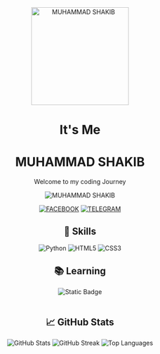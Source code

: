 <body>
  <div align="center">
    <img src="https://github.com/SHAKIB-71/BL4CK-H4X0R/assets/131977613/4f4ec766-da09-44c7-a136-955e3ae27375" alt="MUHAMMAD SHAKIB" width="222">
    <h1>It's Me</h1>
    <h1>MUHAMMAD SHAKIB</h1>
    <p >Welcome to my coding Journey</p>
    <p> <img src="https://komarev.com/ghpvc/?username=SHAKIB-71&label=Profile%20viewd%20by&color=000115&style=for-the-badge" alt="MUHAMMAD SHAKIB" /> </p>
    <p>
      <a href="https://www.facebook.com/DARKSOUL911"><img src="https://img.shields.io/badge/Facebook-%231877F2.svg?&style=for-the-badge&logo=Facebook&logoColor=white" alt="FACEBOOK"></a>
      <a href="https://t.me/MUHAMMADSHAKIB71"><img src="https://img.shields.io/badge/Telegram-%232CA5E0.svg?&style=for-the-badge&logo=telegram&logoColor=white" alt="TELEGRAM"></a>
    </p>
    <h2>💼 Skills</h2>
    <p>
      <img src="https://img.shields.io/badge/Python-3776AB?style=for-the-badge&logo=python&logoColor=white" alt="Python">
      <img src="https://img.shields.io/badge/HTML5-E34F26?style=for-the-badge&logo=html5&logoColor=white" alt="HTML5">
      <img src="https://img.shields.io/badge/CSS3-1572B6?style=for-the-badge&logo=css3&logoColor=white" alt="CSS3">
    </p>
    <h2>📚 Learning</h2>
    <img alt="Static Badge" src="https://img.shields.io/badge/ANDROID_DEVELOPMENT-000115?style=for-the-badge"></br></br>
    <h2>📈 GitHub Stats</h2>
    <img src="https://github-readme-stats.vercel.app/api?username=SHAKIB-71&show_icons=true&theme=radical" alt="GitHub Stats">
    <img src="https://github-readme-streak-stats.herokuapp.com?user=SHAKIB-71&theme=radical" alt="GitHub Streak" />
    <img src="https://github-readme-stats.vercel.app/api/top-langs/?username=SHAKIB-71&theme=radical&hide_border=false&include_all_commits=true&count_private=true&layout=compact" alt="Top Languages" />
  </div>
</body>
